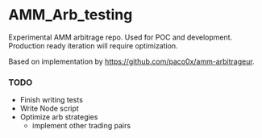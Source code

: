 # AMM_Arb_testing
Experimental AMM arbitrage repo. Used for POC and development. Production ready iteration will require optimization.

Based on implementation by https://github.com/paco0x/amm-arbitrageur.

### TODO
- Finish writing tests
- Write Node script
- Optimize arb strategies
	- implement other trading pairs
